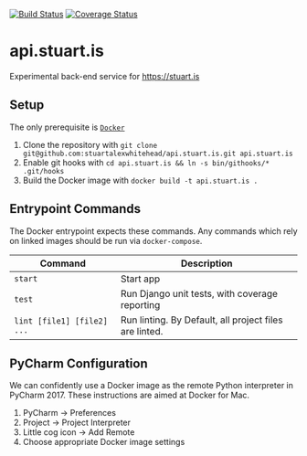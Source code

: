 [![Build Status](https://circleci.com/gh/stuartalexwhitehead/api.stuart.is.svg?style=shield&circle-token=fc1c2f84c4b1c8190a6043303a149c5e8abd297b)](https://travis-ci.org/stuartalexwhitehead/api.stuart.is)
[![Coverage Status](https://coveralls.io/repos/github/stuartalexwhitehead/api.stuart.is/badge.svg)](https://coveralls.io/github/stuartalexwhitehead/api.stuart.is)

# api.stuart.is
Experimental back-end service for https://stuart.is

## Setup
The only prerequisite is [`Docker`](https://www.docker.com/)

1. Clone the repository with `git clone git@github.com:stuartalexwhitehead/api.stuart.is.git api.stuart.is`
2. Enable git hooks with `cd api.stuart.is && ln -s bin/githooks/* .git/hooks`
3. Build the Docker image with `docker build -t api.stuart.is .`

## Entrypoint Commands
The Docker entrypoint expects these commands. Any commands which rely on linked images should be run via `docker-compose`.

| Command | Description |
| --- | --- |
| `start` | Start app |
| `test` | Run Django unit tests, with coverage reporting |
| `lint [file1] [file2] ...` | Run linting. By Default, all project files are linted. |

## PyCharm Configuration
We can confidently use a Docker image as the remote Python interpreter in PyCharm 2017. These instructions are aimed at Docker for Mac.

1. PyCharm -> Preferences
2. Project -> Project Interpreter
3. Little cog icon -> Add Remote
4. Choose appropriate Docker image settings
